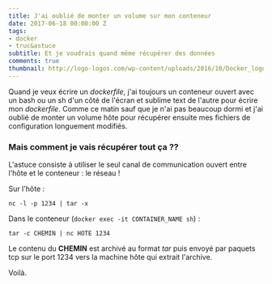 ```yaml
---
title: J'ai oublié de monter un volume sur mon conteneur
date: 2017-06-18 00:00:00 Z
tags:
- docker
- truc&astuce
subtitle: Et je voudrais quand même récupérer des données
comments: true
thumbnail: http://logo-logos.com/wp-content/uploads/2016/10/Docker_logo_logotype.png
---
```


Quand je veux écrire un *dockerfile*, j'ai toujours un conteneur ouvert avec un bash ou un sh d'un côté de l'écran et sublime text de l'autre pour écrire mon *dockerfile*.  Comme ce matin sauf que je n'ai pas beaucoup dormi et j'ai oublié de monter un volume hôte pour récupérer ensuite mes fichiers de configuration longuement modifiés.

### Mais comment je vais récupérer tout ça ??

L'astuce consiste à utiliser le seul canal de communication ouvert entre l'hôte et le conteneur : le réseau !

Sur l'hôte :

```shell
nc -l -p 1234 | tar -x
```

Dans le conteneur (`docker exec -it CONTAINER_NAME sh`) :

```shell
tar -c CHEMIN | nc HOTE 1234 
```

Le contenu du **CHEMIN** est archivé au format *tar* puis envoyé par paquets tcp sur le port 1234 vers la machine hôte qui extrait l'archive.

Voilà.
